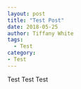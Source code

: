 ```yaml
---
layout: post
title: "Test Post"
date: 2018-05-25
author: Tiffany White
tags:
  - Test
category:
- Test
---
```


Test
Test
Test